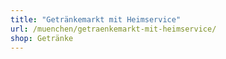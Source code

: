 ```yaml
---
title: "Getränkemarkt mit Heimservice"
url: /muenchen/getraenkemarkt-mit-heimservice/
shop: Getränke
---
```

